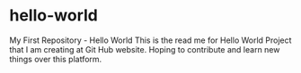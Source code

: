 # hello-world
My First Repository - Hello World
This is the read me for Hello World Project that I am creating at Git Hub website. Hoping to contribute and learn new things over this platform.
